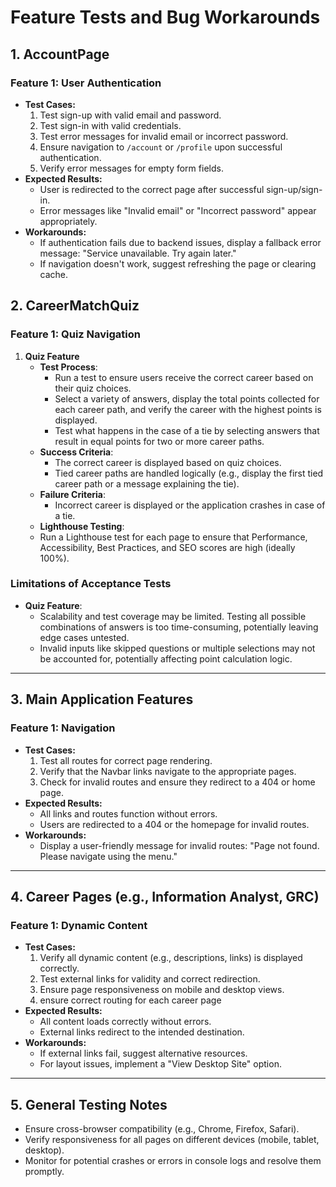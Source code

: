 # Feature Tests and Bug Workarounds

## 1. AccountPage

### Feature 1: User Authentication
- **Test Cases:**
  1. Test sign-up with valid email and password.
  2. Test sign-in with valid credentials.
  3. Test error messages for invalid email or incorrect password.
  4. Ensure navigation to `/account` or `/profile` upon successful authentication.
  5. Verify error messages for empty form fields.
- **Expected Results:**
  - User is redirected to the correct page after successful sign-up/sign-in.
  - Error messages like "Invalid email" or "Incorrect password" appear appropriately.
- **Workarounds:**
  - If authentication fails due to backend issues, display a fallback error message: "Service unavailable. Try again later."
  - If navigation doesn't work, suggest refreshing the page or clearing cache.


## 2. CareerMatchQuiz

### Feature 1: Quiz Navigation
1. **Quiz Feature**
   - **Test Process**:
     - Run a test to ensure users receive the correct career based on their quiz choices.
     - Select a variety of answers, display the total points collected for each career path, and verify the career with the highest points is displayed.
     - Test what happens in the case of a tie by selecting answers that result in equal points for two or more career paths.
   - **Success Criteria**:
     - The correct career is displayed based on quiz choices.
     - Tied career paths are handled logically (e.g., display the first tied career path or a message explaining the tie).
   - **Failure Criteria**:
     - Incorrect career is displayed or the application crashes in case of a tie.
   - **Lighthouse Testing**:
    - Run a Lighthouse test for each page to ensure that Performance, Accessibility, Best Practices, and SEO scores are high (ideally 100%).
### Limitations of Acceptance Tests
- **Quiz Feature**:
  - Scalability and test coverage may be limited. Testing all possible combinations of answers is too time-consuming, potentially leaving edge cases untested.
  - Invalid inputs like skipped questions or multiple selections may not be accounted for, potentially affecting point calculation logic.
---


## 3. Main Application Features

### Feature 1: Navigation
- **Test Cases:**
  1. Test all routes for correct page rendering.
  2. Verify that the Navbar links navigate to the appropriate pages.
  3. Check for invalid routes and ensure they redirect to a 404 or home page.
- **Expected Results:**
  - All links and routes function without errors.
  - Users are redirected to a 404 or the homepage for invalid routes.
- **Workarounds:**
  - Display a user-friendly message for invalid routes: "Page not found. Please navigate using the menu."

---

## 4. Career Pages (e.g., Information Analyst, GRC)

### Feature 1: Dynamic Content
- **Test Cases:**
  1. Verify all dynamic content (e.g., descriptions, links) is displayed correctly.
  2. Test external links for validity and correct redirection.
  3. Ensure page responsiveness on mobile and desktop views.
  4. ensure correct routing for each career page 
- **Expected Results:**
  - All content loads correctly without errors.
  - External links redirect to the intended destination.
- **Workarounds:**
  - If external links fail, suggest alternative resources.
  - For layout issues, implement a "View Desktop Site" option.

---

## 5. General Testing Notes
- Ensure cross-browser compatibility (e.g., Chrome, Firefox, Safari).
- Verify responsiveness for all pages on different devices (mobile, tablet, desktop).
- Monitor for potential crashes or errors in console logs and resolve them promptly.
